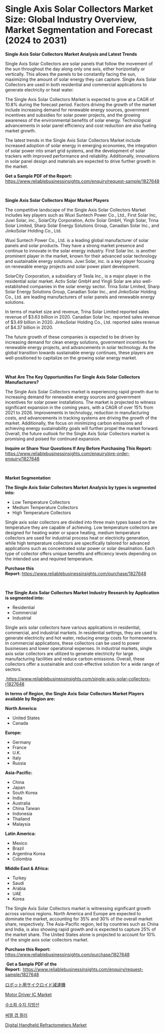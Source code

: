 <p><h1>Single Axis Solar Collectors Market Size: Global Industry Overview, Market Segmentation and Forecast (2024 to 2031)</h1></p><p><strong>Single Axis Solar Collectors Market Analysis and Latest Trends</strong></p>
<p><p>Single Axis Solar Collectors are solar panels that follow the movement of the sun throughout the day along only one axis, either horizontally or vertically. This allows the panels to be constantly facing the sun, maximizing the amount of solar energy they can capture. Single Axis Solar Collectors are used in both residential and commercial applications to generate electricity or heat water.</p><p>The Single Axis Solar Collectors Market is expected to grow at a CAGR of 10.8% during the forecast period. Factors driving the growth of the market include increasing demand for renewable energy sources, government incentives and subsidies for solar power projects, and the growing awareness of the environmental benefits of solar energy. Technological advancements in solar panel efficiency and cost reduction are also fueling market growth.</p><p>The latest trends in the Single Axis Solar Collectors Market include increased adoption of solar energy in emerging economies, the integration of solar power into smart grid systems, and the development of solar trackers with improved performance and reliability. Additionally, innovations in solar panel design and materials are expected to drive further growth in the market.</p></p>
<p><strong>Get a Sample PDF of the Report:&nbsp;</strong> <a href="https://www.reliablebusinessinsights.com/enquiry/request-sample/1827648">https://www.reliablebusinessinsights.com/enquiry/request-sample/1827648</a></p>
<p>&nbsp;</p>
<p><strong>Single Axis Solar Collectors Major Market Players</strong></p>
<p><p>The competitive landscape of the Single Axis Solar Collectors Market includes key players such as Wuxi Suntech Power Co., Ltd., First Solar Inc, Juwi Solar, inc., SolarCity Corporation, Activ Solar GmbH, Yingli Solar, Trina Solar Limited, Sharp Solar Energy Solutions Group, Canadian Solar Inc., and JinkoSolar Holding Co., Ltd.</p><p>Wuxi Suntech Power Co., Ltd. is a leading global manufacturer of solar panels and solar products. They have a strong market presence and continue to innovate in the solar energy industry. First Solar Inc. is another prominent player in the market, known for their advanced solar technology and sustainable energy solutions. Juwi Solar, inc. is a key player focusing on renewable energy projects and solar power plant development.</p><p>SolarCity Corporation, a subsidiary of Tesla Inc., is a major player in the residential solar market. Activ Solar GmbH and Yingli Solar are also well-established companies in the solar energy sector. Trina Solar Limited, Sharp Solar Energy Solutions Group, Canadian Solar Inc., and JinkoSolar Holding Co., Ltd. are leading manufacturers of solar panels and renewable energy solutions.</p><p>In terms of market size and revenue, Trina Solar Limited reported sales revenue of $3.63 billion in 2020. Canadian Solar Inc. reported sales revenue of $3.49 billion in 2020. JinkoSolar Holding Co., Ltd. reported sales revenue of $4.37 billion in 2020.</p><p>The future growth of these companies is expected to be driven by increasing demand for clean energy solutions, government incentives for renewable energy projects, and advancements in solar technology. As the global transition towards sustainable energy continues, these players are well-positioned to capitalize on the growing solar energy market.</p></p>
<p>&nbsp;</p>
<p><strong>What Are The Key Opportunities For Single Axis Solar Collectors Manufacturers?</strong></p>
<p><p>The Single Axis Solar Collectors market is experiencing rapid growth due to increasing demand for renewable energy sources and government incentives for solar power installations. The market is projected to witness significant expansion in the coming years, with a CAGR of over 15% from 2021 to 2026. Improvements in technology, reduction in manufacturing costs, and advancements in tracking systems are driving the growth of the market. Additionally, the focus on minimizing carbon emissions and achieving energy sustainability goals will further propel the market forward. Overall, the future outlook for the Single Axis Solar Collectors market is promising and poised for continued expansion.</p></p>
<p><strong>Inquire or Share Your Questions If Any Before Purchasing This Report:</strong> <a href="https://www.reliablebusinessinsights.com/enquiry/pre-order-enquiry/1827648">https://www.reliablebusinessinsights.com/enquiry/pre-order-enquiry/1827648</a></p>
<p>&nbsp;</p>
<p><strong>Market Segmentation</strong></p>
<p><strong>The Single Axis Solar Collectors Market Analysis by types is segmented into:</strong></p>
<p><ul><li>Low Temperature Collectors</li><li>Medium Temperature Collectors</li><li>High Temperature Collectors</li></ul></p>
<p><p>Single axis solar collectors are divided into three main types based on the temperature they are capable of achieving. Low temperature collectors are designed for heating water or space heating, medium temperature collectors are used for industrial process heat or electricity generation, while high temperature collectors are specifically tailored for advanced applications such as concentrated solar power or solar desalination. Each type of collector offers unique benefits and efficiency levels depending on the intended use and required temperature.</p></p>
<p><strong>Purchase this Report:&nbsp;</strong><a href="https://www.reliablebusinessinsights.com/purchase/1827648">https://www.reliablebusinessinsights.com/purchase/1827648</a></p>
<p>&nbsp;</p>
<p><strong>The Single Axis Solar Collectors Market Industry Research by Application is segmented into:</strong></p>
<p><ul><li>Residential</li><li>Commercial</li><li>Industrial</li></ul></p>
<p><p>Single axis solar collectors have various applications in residential, commercial, and industrial markets. In residential settings, they are used to generate electricity and hot water, reducing energy costs for homeowners. In commercial applications, these collectors can be used to power businesses and lower operational expenses. In industrial markets, single axis solar collectors are utilized to generate electricity for large manufacturing facilities and reduce carbon emissions. Overall, these collectors offer a sustainable and cost-effective solution for a wide range of sectors.</p></p>
<p><a href="https://www.reliablebusinessinsights.com/single-axis-solar-collectors-r1827648">&nbsp;https://www.reliablebusinessinsights.com/single-axis-solar-collectors-r1827648</a></p>
<p><strong>In terms of Region, the Single Axis Solar Collectors Market Players available by Region are:</strong></p>
<p>
    <p> <strong> North America: </strong>
        <ul>
            <li>United States</li>
            <li>Canada</li>
        </ul>
        </p> 
    <p> <strong> Europe: </strong>
        <ul>
            <li>Germany</li>
            <li>France</li>
            <li>U.K.</li>
            <li>Italy</li>
            <li>Russia</li>
        </ul>
        </p> 
    <p> <strong> Asia-Pacific: </strong>
        <ul>
            <li>China</li>
            <li>Japan</li>
            <li>South Korea</li>
            <li>India</li>
            <li>Australia</li>
            <li>China Taiwan</li>
            <li>Indonesia</li>
            <li>Thailand</li>
            <li>Malaysia</li>
        </ul>
        </p> 
    <p> <strong> Latin America: </strong>
        <ul>
            <li>Mexico</li>
            <li>Brazil</li>
            <li>Argentina Korea</li>
            <li>Colombia</li>
        </ul>
        </p> 
    <p> <strong> Middle East & Africa: </strong>
        <ul>
            <li>Turkey</li>
            <li>Saudi</li>
            <li>Arabia</li>
            <li>UAE</li>
            <li>Korea</li>
        </ul>
    </p>
    </p>
<p><p>The Single Axis Solar Collectors market is witnessing significant growth across various regions. North America and Europe are expected to dominate the market, accounting for 35% and 30% of the overall market share, respectively. The Asia-Pacific region, led by countries such as China and India, is also showing rapid growth and is expected to capture 25% of the market share. The United States alone is projected to account for 10% of the single axis solar collectors market.</p></p>
<p><strong>Purchase this Report: </strong><a href="https://www.reliablebusinessinsights.com/purchase/1827648">https://www.reliablebusinessinsights.com/purchase/1827648</a></p>
<p>&nbsp;<strong>Get a Sample PDF of the Report:&nbsp;&nbsp;</strong><a href="https://www.reliablebusinessinsights.com/enquiry/request-sample/1827648">https://www.reliablebusinessinsights.com/enquiry/request-sample/1827648</a></p>
<p><strong></strong></p>
<p><p><a href="https://github.com/LizaHeller2023/Market-Research-Report-List-1/blob/main/4102844163454.md">ロボット用サイクロイド減速機</a></p><p><a href="https://github.com/haleemasakdiya1/Market-Research-Report-List-1/blob/main/motor-driver-ic-market.md">Motor Driver IC Market</a></p><p><a href="https://github.com/vsckjg50460/Market-Research-Report-List-2/blob/main/2873101175932.md">수소화 수지 지방산</a></p><p><a href="https://github.com/GabrielBlanda5656/Market-Research-Report-List-2/blob/main/8660393175933.md">써멀 갭 필러</a></p><p><a href="https://github.com/yazulaeha/Market-Research-Report-List-1/blob/main/digital-handheld-refractometers-market.md">Digital Handheld Refractometers Market</a></p></p>